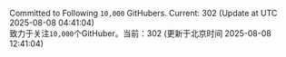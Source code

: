 Committed to Following `10,000` GitHubers. Current: <!-- FOLLOWING_COUNT -->302<!-- FOLLOWING_COUNT --> (Update at UTC <!-- LAST_UPDATED -->2025-08-08 04:41:04<!-- LAST_UPDATED -->)<br>
致力于关注`10,000`个GitHuber。当前：<!-- FOLLOWING_COUNT -->302<!-- FOLLOWING_COUNT --> (更新于北京时间 <!-- LAST_UPDATED_CST -->2025-08-08 12:41:04<!-- LAST_UPDATED_CST -->)
